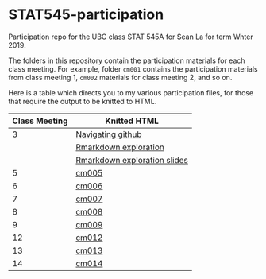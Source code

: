 # STAT545-participation
Participation repo for the UBC class STAT 545A for Sean La for term Wnter 2019.

The folders in this repository contain the participation materials for each class meeting.
For example, folder `cm001` contains the participation materials from class meeting 1, `cm002` materials for class meeting 2, and so on. 

Here is a table which directs you to my various participation files, for those that require the output to be knitted to HTML.

| Class Meeting | Knitted HTML |
| ------------- | ------------ |
| 3             | [Navigating github](https://realseanla.github.io/STAT545-participation/cm003/navigating_github.html) |
|               | [Rmarkdown exploration](https://realseanla.github.io/STAT545-participation/cm003/rmd_exploration.html) |
|               | [Rmarkdown exploration slides](https://realseanla.github.io/STAT545-participation/cm003/rmd_exploration_slides.html)|
| 5             | [cm005](https://realseanla.github.io/STAT545-participation/cm005/cm005-exercise.html) |
| 6             | [cm006](https://realseanla.github.io/STAT545-participation/cm006/cm006-exercise.html) |
| 7             | [cm007](https://realseanla.github.io/STAT545-participation/cm007/cm007-exercise.html) |
| 8             | [cm008](https://realseanla.github.io/STAT545-participation/cm008/cm008-exercise.html) |
| 9             | [cm009](https://realseanla.github.io/STAT545-participation/cm009/cm009-exercise.html) |
| 12            | [cm012](https://realseanla.github.io/STAT545-participation/cm012/cm012-exercise.html) |
| 13            | [cm013](https://realseanla.github.io/STAT545-participation/cm013/cm013.html) |
| 14            | [cm014](https://realseanla.github.io/STAT545-participation/cm014/cm014-exercise.html) | 
